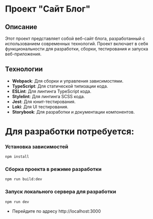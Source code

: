 # Проект "Сайт Блог"

## Описание

Этот проект представляет собой веб-сайт блога, разработанный с использованием современных технологий. Проект включает в себя функциональности для разработки, сборки, тестирования и запуска веб-приложения.

## Технологии

- **Webpack**: Для сборки и управления зависимостями.
- **TypeScript**: Для статической типизации кода.
- **ESLint**: Для линтинга TypeScript кода.
- **Stylelint**: Для линтинга SCSS кода.
- **Jest**: Для юнит-тестирования.
- **Loki**: Для UI тестирования.
- **Storybook**: Для разработки и документации компонентов.

# Для разработки потребуется: 

### Установка зависимостей

```bash
npm install
```
### Сборка проекта в режиме разработки

```bash
npm run build:dev
```
### Запуск локального сервера для разработки

```bash
npm run dev
```
- Перейдите по адресу http://localhost:3000
